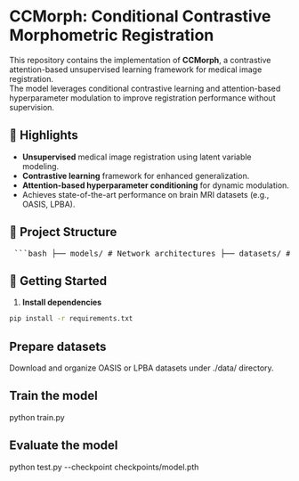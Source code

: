 # CCMorph: Conditional Contrastive Morphometric Registration

This repository contains the implementation of **CCMorph**, a contrastive attention-based unsupervised learning framework for medical image registration.  
The model leverages conditional contrastive learning and attention-based hyperparameter modulation to improve registration performance without supervision.

## 🧠 Highlights

- **Unsupervised** medical image registration using latent variable modeling.
- **Contrastive learning** framework for enhanced generalization.
- **Attention-based hyperparameter conditioning** for dynamic modulation.
- Achieves state-of-the-art performance on brain MRI datasets (e.g., OASIS, LPBA).

## 📁 Project Structure
<pre> ```bash ├── models/ # Network architectures ├── datasets/ # Data loading and preprocessing ├── utils/ # Loss functions, metrics, etc. ├── train.py # Training script ├── test.py # Evaluation script └── README.md ``` </pre>


## 🚀 Getting Started

1. **Install dependencies**

```bash
pip install -r requirements.txt
```


## Prepare datasets

Download and organize OASIS or LPBA datasets under ./data/ directory.

## Train the model
python train.py

## Evaluate the model
python test.py --checkpoint checkpoints/model.pth
